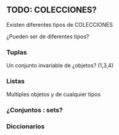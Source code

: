 ## TODO: COLECCIONES?

Existen diferentes tipos de COLECCIONES

¿Pueden ser de diferentes tipos?

### Tuplas

Un conjunto invariable de ¿objetos?
(1,3,4)



### Listas


Multiples objetos y de cualquier tipos



### ¿Conjuntos : sets?



### Diccionarios


